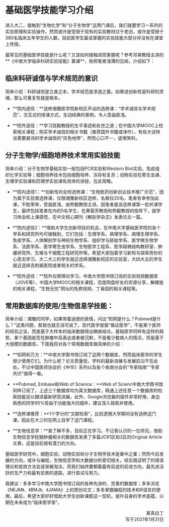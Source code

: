 # 基础医学技能学习介绍

进入大二，接触到“生物化学”和“分子生物学”这两门课后，我们就要学习一系列的实验原理和实验操作。然而或许是受限于现有的实验教材过于老旧，或许是受限于380名临床五年学生的人数，目前医学生最该掌握的实验技能大部分并没有在课堂上传授。

最常见的基础医学技能是什么呢？又该如何接触进而掌握呢？参考邓昊教授主讲的**《中南大学临床科研实验技能》慕课**，依照笔者浅薄的见闻，介绍如下：

## 临床科研诚信与学术规范的意识

简单介绍：科研诚信是立身之本，学术规范是求道之基。如果说创新性是科研的灵魂，那么可重复性就是根本。

+ **院内途径：**选修湘雅医学院新校区开设的选修课：“学术诚信与学术规范”，交互式的授课方式，生动经典的案例，令人受益匪浅。

+ **院外途径：**学习饶毅教授的生平事迹和处世之道；在中国大学MOOC上检索相关课程；购买学术诚信的相关书籍（推荐国外书籍或译作），有些大谈特谈需要避讳的学术诚信的“灰色地带”，然而心口不一，徒增笑料。

## 分子生物学/细胞培养技术常用实验技能

简单介绍：分子生物学基础实验一般包括PCR实验和Western Blot实验，免疫组织化学实验等；细胞培养技术包括细胞培养、冻存和复苏；动物实验在寄生虫课、生理学实验课和药理学实验课有具体的讲授，在此简略。

+ **院内途径1：**创新性的全校选修课：“生物医药创新创业技术推广示范”，因为属于实验类选修课，仅限湘雅新校区选修，名额仅20名，笔者有幸参加此课，不胜荣幸，受益匪浅，由熊鲲教授主讲。因笔者是该选修课第一批听课学生，最终包括笔者在内的5名学生，在黄菊芳教授和熊鲲教授的指导下，就学习体会和上课感悟，在中文核心期刊《解剖学杂志》发表论文一篇。

+ **院内途径2：**借助大学生创新项目的机会，在中南大学基础医学院的各个学系和研究所均可接触到，它们包括：生理学系、病理学系、病理生理学系、免疫学系、人体解剖学与神经生物学系、组织学与胚胎学系、医学微生物学系、法医学系、医学寄生虫学系、生物医学工程系、医学超微结构教研室、肿瘤研究所、生殖与干细胞工程研究所等。希望大家抱着学习新知与探索奇妙的心思去学习，大二大三的学生就近选择湘雅新校区的实验室，大四大五的学生就近选择去附属医院或者相关的学系。

+ **院外途径：**院外仅限理论学习，中南大学图书馆订阅的实验视频数据库（JOVE等），中国大学MOOC的相关课程，百度网盘好友的资源分享，解螺旋的相关课程，“生物无忧”网址的免费视频，丁香园的相关课程等。

## 常用数据库的使用/生物信息学技能：

简单介绍：湘雅的同学，如果带着迷惑的表情，问出“知网是什么？Pubmed是什么？”这类问题，那我也就无话可说了。现代医学提倡“循证医学”，不是某个医师的经验之谈，而是基于大样本的临床数据得出确凿结论。基础医学同样有这样的趋势，某个基因是否在肿瘤中高表达或者被沉默，不是看少数病人的情况，而是基于大规模的数据库。下面我将对各个常用数据库做简单的介绍：

+ **知网和万方：**中南大学图书馆订阅了这两个数据库，然而临床医学的学生很少使用它们。为什么呢？论文质量低，学科的最新进展与发展前沿不在此处。不过中国医师协会的《中华》系列以及各个疾病分会的“专家指南”“专家共识”值得一看。

+ **Pubmed, Embase和Web of Science：**Web of Scienc中南大学图书馆同样订阅了，上述三个数据库均为英文数据库，精通上述任意一个数据库的检索技能足以跟进最新研究进展。此外，Google浏览器的插件非常好用，身边熟悉的同学95%受益于功能强大的插件，建议深入探索并使用。

+ **选修课推荐：**1个学分的“文献检索”，比较遗憾大学期间没有选修这门课，因此在大三时在网上自学了这门课程。

+ **生物信息学：**我了解不多，目前正在学习。不过我认识的一位师兄，借助生物信息学挖掘肿瘤相关的数据库发表了多篇JCR1区和2区的Original Article文章，这是目前很有潜力的方向。

基础医学研究中，细胞实验，动物实验和分子生物学技术是重中之重；然而今后发展的方向，或许与编程，生物信息学和大数据分析密切相关。经实践证明了的错误理论和低效方法会逐渐被淘汰，而我们始终要朝着最有前途的前进方向，最先进活跃的生产力和最有前景的道路，进行尝试与努力。

我建议：多多学习中南大学图书馆订阅的各种先进的、完善的数据库；多多浏览《NEJM》、《BMJ》、《JAMA》上的原创论文；多多掌握编程的技术和R语言的使用。最后，希望大家好好借助大学生创新课题这一契机，提升自身的学术底蕴，以期在未来成为“临床医学家”。

<p align="right">某真白丁<br/>写于2021年1月31日</p>